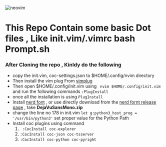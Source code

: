 ![neovim](https://www.vectorlogo.zone/logos/neovimio/neovimio-ar21.svg)

# This Repo Contain some basic Dot files , Like init.vim/.vimrc bash Prompt.sh 

### After Cloning the repo , Kinldy do the following 
* copy the init.vim, coc-settings.json to $HOME/.config/nvim directory 
* Then install the vim plug From [vimplug](https://github.com/junegunn/vim-plug)
* Then open $HOME/.config/init.vim using ``` nvim $HOME/.config/init.vim``` and run the following commands ```:PlugInstall```
* once all the installation is using ```PlugInstall```
* Install  [nerd font](https://github.com/ryanoasis/nerd-fonts#font-installation) , or use directly download from the [nerd fornt release page](https://github.com/ryanoasis/nerd-fonts/releases) , take **DejaVuSansMono.zip**
* change the line no 178 in init.vim ```let g:python3_host_prog = '/usr/bin/python3'``` set proper value for the Python Path
* Install coc plugins using command 
    1. ``` :CocInstall coc-explorer```
    2. ``` :CocInstall coc-json coc-tsserver ```
    3. ``` :CocInstall coc-python coc-pyright ```

